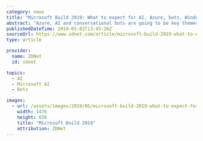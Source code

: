 ```yaml
---
category: news
title: "Microsoft Build 2019: What to expect for AI, Azure, bots, Windows"
abstract: "Azure, AI and conversational bots are going to be key themes for Microsoft's big developer conference."
publishedDateTime: 2019-05-02T13:45:26Z
sourceUrl: https://www.zdnet.com/article/microsoft-build-2019-what-to-expect-for-ai-azure-bots-windows/
type: article

provider:
  name: ZDNet
  id: zdnet

topics:
  - AI
  - Microsoft AI
  - Bots

images:
  - url: /assets/images/2019/05/microsoft-build-2019-what-to-expect-for-ai-azure-bots-windows-1.jpg
    width: 1476
    height: 830
    title: "Microsoft Build 2019"
    attribution: ZDNet
---
```

